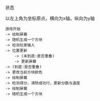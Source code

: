 状态

以左上角为坐标原点，横向为x轴，纵向为y轴

    游戏开始 
    -> 绘制屏幕 
    -> 随机生成一个方块 
    -> 检测玩家输入 
    -> 位置更新        
        -> (未到底:是否重叠)
        -> 更新屏幕
    -> (到底:是否重叠)
    -> 更改当前方块颜色
    -> 绘制屏幕
    -> 检测得分，清除成功行，更新分数与速度
    -> 绘制屏幕
    -> 随机生成一个方块



